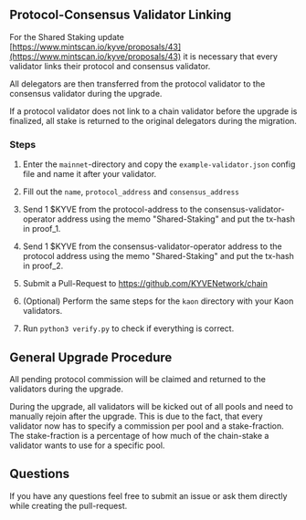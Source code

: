 ## Protocol-Consensus Validator Linking

For the Shared Staking update [https://www.mintscan.io/kyve/proposals/43](https://www.mintscan.io/kyve/proposals/43)
it is necessary that every validator links their protocol and consensus validator.

All delegators are then transferred from the protocol validator to the consensus
validator during the upgrade.

If a protocol validator does not link to a chain validator before the upgrade is finalized,
all stake is returned to the original delegators during the migration.

### Steps

1. 	Enter the `mainnet`-directory and copy the `example-validator.json` config file and name it after your validator.

2.  Fill out the `name`, `protocol_address` and `consensus_address`

3.  Send 1 $KYVE from the protocol-address to the consensus-validator-operator address using the memo "Shared-Staking"
    and put the tx-hash in proof_1.

4.  Send 1 $KYVE from the consensus-validator-operator address to the protocol address using the memo "Shared-Staking"
    and put the tx-hash in proof_2.

5.  Submit a Pull-Request to https://github.com/KYVENetwork/chain

6.  (Optional) Perform the same steps for the `kaon` directory with your Kaon validators.

7.  Run `python3 verify.py` to check if everything is correct.

## General Upgrade Procedure

All pending protocol commission will be claimed and returned to the validators
during the upgrade.

During the upgrade, all validators will be kicked out of all pools and
need to manually rejoin after the upgrade. This is due to the fact, that 
every validator now has to specify a commission per pool and a stake-fraction.
The stake-fraction is a percentage of how much of the chain-stake a validator
wants to use for a specific pool.

## Questions

If you have any questions feel free to submit an issue or ask them directly while
creating the pull-request.
